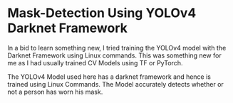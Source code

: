 # Mask-Detection Using YOLOv4 Darknet Framework
In a bid to learn something new, I tried training the YOLOv4 model with the Darknet Framework using Linux commands. This was something new for me as I had usually trained CV Models using TF or PyTorch.

The YOLOv4 Model used here has a darknet framework and hence is trained using Linux Commands. The Model accurately detects whether or not a person has worn his mask.
